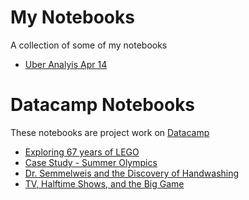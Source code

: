 # My Notebooks
A collection of some of my notebooks

- [Uber Analyis Apr 14](https://github.com/soumik-uxd/notebooks/tree/master/uber_analysis_apr14)

# Datacamp Notebooks
These notebooks are project work on [Datacamp](www.datacamp.com)

- [Exploring 67 years of LEGO](https://github.com/soumik-uxd/notebooks/tree/master/Datacamp/Exploring%2067%20years%20of%20LEGO)
- [Case Study - Summer Olympics](https://github.com/soumik-uxd/notebooks/tree/master/Datacamp/Olympics)
- [Dr. Semmelweis and the Discovery of Handwashing](https://github.com/soumik-uxd/notebooks/tree/master/Datacamp/Discovery%20of%20Handwashing)
- [TV, Halftime Shows, and the Big Game](https://github.com/soumik-uxd/notebooks/tree/master/Datacamp/TV%2C%20Halftime%20Shows%2C%20and%20the%20Big%20Game)